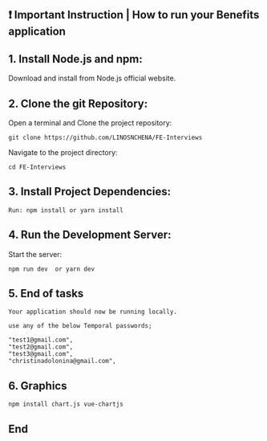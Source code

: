 
## ❗️ Important Instruction | How to run your Benefits application

## 1. Install Node.js and npm:

Download and install from Node.js official website.

## 2. Clone the git Repository:

Open a terminal and  Clone the project repository:

```
git clone https://github.com/LINOSNCHENA/FE-Interviews
```


Navigate to the project directory:
```
cd FE-Interviews
```

## 3. Install Project Dependencies:

``
Run: npm install or yarn install
``

## 4. Run the Development Server:

Start the server: 
```
npm run dev  or yarn dev

```

## 5. End of tasks

```
Your application should now be running locally.

use any of the below Temporal passwords;

"test1@gmail.com",
"test2@gmail.com",
"test3@gmail.com",
"christinadolonina@gmail.com",

```

## 6. Graphics

```
npm install chart.js vue-chartjs

```

## End

